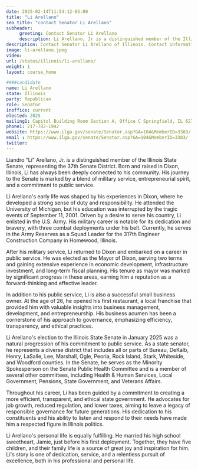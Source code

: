 ```yaml
---
date: 2025-02-14T11:54:12-05:00
title: "Li Arellano"
seo_title: "contact Senator Li Arellano"
subheader:
     greeting: Contact Senator Li Arellano
     description: Li Arellano, Jr is a distinguished member of the Illinois State Senate, representing the 37th Senate District.
description: Contact Senator Li Arellano of Illinois. Contact information for Li Arellano includes email address, phone number, and mailing address.
image: li-arellano.jpeg
video:
url: /states/illinois/li-arellano/
weight: 1
layout: course_home

####candidate
name: Li Arellano
state: Illinois
party: Republican
role: Senator
inoffice: current
elected: 2025
mailing1: Capitol Building Room Section A, Office C Springfield, IL 62706
phone1: 217-782-1942
website: https://www.ilga.gov/senate/Senator.asp?GA=104&MemberID=3383/
email : https://www.ilga.gov/senate/Senator.asp?GA=104&MemberID=3383/
twitter: 
---
```

Liandro “Li” Arellano, Jr. is a distinguished member of the Illinois State Senate, representing the 37th Senate District. Born and raised in Dixon, Illinois, Li has always been deeply connected to his community. His journey to the Senate is marked by a blend of military service, entrepreneurial spirit, and a commitment to public service.

Li Arellano's early life was shaped by his experiences in Dixon, where he developed a strong sense of duty and responsibility. He attended the University of Michigan, but his education was interrupted by the tragic events of September 11, 2001. Driven by a desire to serve his country, Li enlisted in the U.S. Army. His military career is notable for its dedication and bravery, with three combat deployments under his belt. Currently, he serves in the Army Reserves as a Squad Leader for the 317th Engineer Construction Company in Homewood, Illinois.

After his military service, Li returned to Dixon and embarked on a career in public service. He was elected as the Mayor of Dixon, serving two terms and gaining extensive experience in economic development, infrastructure investment, and long-term fiscal planning. His tenure as mayor was marked by significant progress in these areas, earning him a reputation as a forward-thinking and effective leader.

In addition to his public service, Li is also a successful small business owner. At the age of 26, he opened his first restaurant, a local franchise that provided him with valuable insights into business management, development, and entrepreneurship. His business acumen has been a cornerstone of his approach to governance, emphasizing efficiency, transparency, and ethical practices.

Li Arellano's election to the Illinois State Senate in January 2025 was a natural progression of his commitment to public service. As a state senator, he represents a diverse district that includes all or parts of Bureau, DeKalb, Henry, LaSalle, Lee, Marshall, Ogle, Peoria, Rock Island, Stark, Whiteside, and Woodford counties. In the Senate, he serves as the Minority Spokesperson on the Senate Public Health Committee and is a member of several other committees, including Health & Human Services, Local Government, Pensions, State Government, and Veterans Affairs.

Throughout his career, Li has been guided by a commitment to creating a more efficient, transparent, and ethical state government. He advocates for job growth, reduced regulation, and lower taxes, aiming to leave a legacy of responsible governance for future generations. His dedication to his constituents and his ability to listen and respond to their needs have made him a respected figure in Illinois politics.

Li Arellano's personal life is equally fulfilling. He married his high school sweetheart, Jamie, just before his first deployment. Together, they have five children, and their family life is a source of great joy and inspiration for him. Li's story is one of dedication, service, and a relentless pursuit of excellence, both in his professional and personal life.
